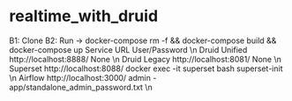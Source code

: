 # realtime_with_druid
B1: Clone
B2: Run -> docker-compose rm -f && docker-compose build && docker-compose up
    Service	      URL	                    User/Password \n
    Druid Unified	http://localhost:8888/	None \n
    Druid Legacy	http://localhost:8081/	None \n
    Superset	    http://localhost:8088/	docker exec -it superset bash superset-init \n
    Airflow	      http://localhost:3000/	admin - app/standalone_admin_password.txt \n
